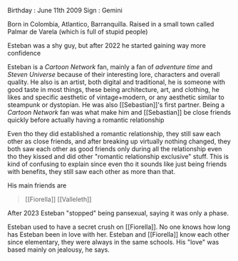 Birthday : June 11th 2009
Sign : Gemini

Born in Colombia, Atlantico, Barranquilla. Raised in a small town called Palmar de Varela (which is full of stupid people)

Esteban was a shy guy, but after 2022 he started gaining way more confidence

Esteban is a _Cartoon Network_ fan, mainly a fan of _adventure time_ and _Steven Universe_ because of their interesting lore, characters and overall quality. He also is an artist, both digital and traditional, he is someone with good taste in most things, these being architecture, art, and clothing, he likes and specific aesthetic of vintage+modern, or any aesthetic similar to steampunk or dystopian. He was also [[Sebastian]]'s first partner. Being a _Cartoon Network_ fan was what make him and [[Sebastian]] be close friends quickly before actually having a romantic relationship

Even tho they did established a romantic relationship, they still saw each other as close friends, and after breaking up virtually nothing changed, they both saw each other as good friends only during all the relationship even tho they kissed and did other "romantic relationship exclusive" stuff. This is kind of confusing to explain since even tho it sounds like just being friends with benefits, they still saw each other as more than that.

His main friends are 

> [[Fiorella]]
> [[Valleleth]]

After 2023 Esteban "stopped" being pansexual, saying it was only a phase.

Esteban used to have a secret crush on [[Fiorella]]. No one knows how long has Esteban been in love with her. Esteban and [[Fiorella]] know each other since elementary, they were always in the same schools. His "love" was based mainly on jealousy, he says.

